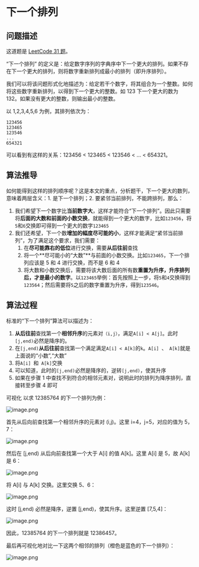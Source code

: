 # 下一个排列

## 问题描述

这道题是 [LeetCode 31 题](https://leetcode-cn.com/problems/next-permutation/)。

“下一个排列” 的定义是：给定数字序列的字典序中下一个更大的排列。如果不存在下一个更大的排列，则将数字重新排列成最小的排列（即升序排列）。

我们可以将该问题形式化地描述为：给定若干个数字，将其组合为一个整数。如何将这些数字重新排列，以得到下一个更大的整数。如 123 下一个更大的数为 132。如果没有更大的整数，则输出最小的整数。

以 1,2,3,4,5,6 为例，其排列依次为：

```
123456
123465
123546
...
654321
```

可以看到有这样的关系：123456 < 123465 < 123546 < ... < 654321。

## 算法推导

如何能得到这样的排列顺序呢？这是本文的重点，分析题干，下一个更大的数列，意味着两层含义：1. 是下一个排列；2. 要紧邻当前排列，不能跨排列，那么：

1. 我们希望下一个数字比**当前数字大**，这样才能符合“下一个排列”。因此只需要将**后面的大数和前面的小数交换**，就能得到一个更大的数字，比如`123456`，将`5`和`6`交换即可得到一个更大的数字`123465`
2. 我们还希望，下一个数**增加的幅度尽可能的小**，这样才能满足“紧邻当前排列”，为了满足这个要求，我们需要：
   1. 在**尽可能靠右的低位**进行交换，需要**从后往前**查找
   2. 将一个**尽可能小的“大数”**与前面的小数交换。比如`123465`，下一个排列应该是 5 和 4 进行交换，而不是 6 和 4
   3. 将大数和小数交换后，需要将该大数后面的所有数**重置为升序，升序排列后，才是最小的数字**。以`123465`举例：首先按照上一步，将`5`和`4`交换得到 `123564`；然后需要将`5`之后的数字重置为升序，得到`123546`。

## 算法过程

标准的“下一个排列”算法可以描述为：

1. **从后往前**查找第一个**相邻升序**的元素对`（i,j）`，满足`A[i] < A[j]`。此时`[j,end)`必然是降序的。
2. 在`[j,end)`**从后往前**查找第一个满足满足`A[i] < A[k]`的`k`。`A[i] `、` A[k]`就是上面说的“小数”,“大数”
3. 将`A[i] `和` A[k]`交换
4. 可以知道，此时的`[j,end)`必然是降序的，逆转`[j,end)`，使其升序
5. 如果在步骤 1 中查找不到符合的相邻元素对，说明此时的排列为降序排列，直接转至步骤 4 即可

可视化
以求 12385764 的下一个排列为例：

![image.png](https://brodychen.store/myImg/2022-02-17-113838.png)

首先从后向前查找第一个相邻升序的元素对 (i,j)。这里 i=4，j=5，对应的值为 5，7：

![image.png](https://brodychen.store/myImg/2022-02-17-113848.png)

然后在 [j,end) 从后向前查找第一个大于 A[i] 的值 A[k]。这里 A[i] 是 5，故 A[k] 是 6：

![image.png](https://brodychen.store/myImg/2022-02-17-113859.png)

将 A[i] 与 A[k] 交换。这里交换 5、6：

![image.png](https://brodychen.store/myImg/2022-02-17-113908.png)

这时 [j,end) 必然是降序，逆置 [j,end)，使其升序。这里逆置 [7,5,4]：

![image.png](https://brodychen.store/myImg/2022-02-17-113923.png)


因此，12385764 的下一个排列就是 12386457。

最后再可视化地对比一下这两个相邻的排列（橙色是蓝色的下一个排列）：

![image.png](https://brodychen.store/myImg/2022-02-17-113941.png)


